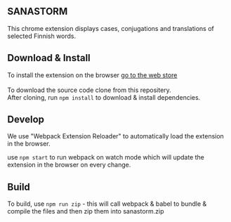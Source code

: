 ## SANASTORM

This chrome extension displays cases, conjugations and translations of selected Finnish words.

## Download & Install
To install the extension on the browser [go to the web store](https://chrome.google.com/webstore/detail/jfbkejnfndcehkilemfmmpjjdceefghe/publish-accepted)
<br>
<br>
To download the source code clone from this repositery.<br>
After cloning, run ```npm install``` to download & install dependencies.

## Develop
We use "Webpack Extension Reloader" to automatically load the extension in the browser.

use ```npm start``` to run webpack on watch mode which will update the extension in the browser on every change.

## Build
To build, use ```npm run zip``` - this will call webpack & babel to bundle & compile the files and then zip them into sanastorm.zip
